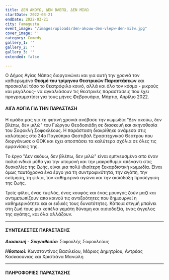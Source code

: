 ```yaml
---
title: ΔΕΝ ΑΚΟΥΩ, ΔΕΝ ΒΛΕΠΩ, ΔΕΝ ΜΙΛΩ
startDate: 2022-03-21
endDate: 2022-03-21
city: Famagusta
event_image: "/images/uploads/den-akouw-den-vlepw-den-milw.jpg"
cover_image: ''
category: Comedy
gallery_1: ''
gallery_2: ''
gallery_3: ''
extended: false

---
```

Ο Δήμος Αγίας Νάπας διοργανώνει και για αυτή την χρονιά τον καθιερωμένο **Θεσμό του τρίμηνου Θεατρικών Παραστάσεων** και προσκαλεί τόσο το θεατρόφιλο κοινό, αλλά και όλο τον κόσμο - μικρούς και μεγάλους- να αγκαλιάσουν τις θεατρικές παραστάσεις που έχει προγραμματίσει για τους μήνες Φεβρουάριο, Μάρτιο, Απρίλιο 2022.

#### ΛΙΓΑ ΛΟΓΙΑ ΓΙΑ ΤΗΝ ΠΑΡΑΣΤΑΣΗ

Η ομάδα μας για τη φετινή χρονιά ανέβασε την κωμωδία "Δεν ακούω, δεν βλέπω, δεν μιλώ" του Γιώργου Θεοδοσιάδη σε διασκευή και σκηνοθεσία του Σοφοκλή Σοφοκλέους. Η παράσταση διακρίθηκε ανάμεσα στις καλύτερες στο 34ο Παγκύπριο Φεστιβάλ Ερασιτεχνικού Θεάτρου που διοργάνωσε ο ΘΟΚ και έχει αποσπάσει τα καλύτερα σχόλια σε όλες τις εμφανίσεις της.

Το έργο "Δεν ακόυω, δεν βλέπω, δεν μιλώ" είναι εμπνευσμένο απο έναν παλιό ινδικό μύθο για την υπομονή και την μακροθυμία απέναντι στις δυσκολίες της ζωής, είναι μια πολύ ιδιαίτερη ξεκαρδιστική κωμωδία. Είναι όμως ταυτόχρονα ένα έργο για τη συντροφικότητα, την αγάπη, την εκτίμηση, τη φιλία, τον καθημερινό αγώνα και την αισιόδοξη προσέγγιση της ζωής.

Τρείς φίλοι, ένας τυφλός, ένας κουφός και ένας μουγγός ζούν μαζί και αντιμετωπίζουν απο κοινού τις αντιξοότητες που δημιουργεί η καθημερινότητα και οι ειδικές τους δυνατότητες. Κάποια στιγμή μπαίνει στη ζωή τους μια κοπέλα γεμάτη δύναμη και αισιοδοξία, ένας άγγελος της αγάπης, και όλα αλλάζουν.

***

#### ΣΥΝΤΕΛΕΣΤΕΣ ΠΑΡΑΣΤΑΣΗΣ

**_Διασκευή - Σκηνοθεσία:_** Σοφοκλής Σοφοκλεόυς

**_Ηθοποιοί:_** Κωνσταντίνος Βασιλείου, Μάριος Δημητρίου, Αντρέας Κασκαούνιας και Χριστιάνα Μανώλη

***

#### ΠΛΗΡΟΦΟΡΙΕΣ ΠΑΡΑΣΤΑΣΗΣ